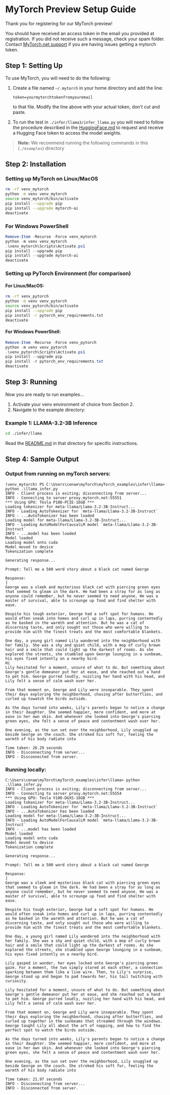 # MyTorch Preview Setup Guide

Thank you for registering for our MyTorch preview!

You should have received an access token in the email you provided at registration.
If you did not receive such a message, check your spam folder.
Contact [MyTorch.net support](https://mytorch.net/support) if you are having issues getting a mytorch token.

## Step 1: Setting Up

To use MyTorch, you will need to do the following:

1. Create a file named `~/.mytorch` in your home directory and add the line:
   ```
   token=yourmytorchtokenfromyouremail
   ```
   to that file. Modify the line above with your actual token, don't cut and paste.

2. To run the test in `./infer/llama3/infer_llama.py` you will need to follow the procedure described in the [HuggingFace.md](HuggingFace.md) 
   to request and receive a Hugging Face token to access the model weights.

> **Note:** We recommend running the following commands in this (`./examples`) directory

## Step 2: Installation

### Setting up MyTorch on Linux/MacOS

```bash
rm -rf venv_mytorch
python -m venv venv_mytorch
source venv_mytorch/bin/activate
pip install --upgrade pip
pip install --upgrade mytorch-ai
deactivate
```

### For Windows PowerShell

```powershell
Remove-Item -Recurse -Force venv_mytorch
python -m venv venv_mytorch
.\venv_mytorch\Scripts\Activate.ps1
pip install --upgrade pip
pip install --upgrade mytorch-ai
deactivate
```

### Setting up PyTorch Environment (for comparison)

#### For Linux/MacOS:

```bash
rm -rf venv_pytorch
python -m venv venv_pytorch
source venv_pytorch/bin/activate
pip install --upgrade pip
pip install -r pytorch_env_requirements.txt
deactivate
```

#### For Windows PowerShell:

```powershell
Remove-Item -Recurse -Force venv_pytorch
python -m venv venv_pytorch
.\venv_pytorch\Scripts\Activate.ps1
pip install --upgrade pip
pip install -r pytorch_env_requirements.txt
deactivate
```

## Step 3: Running

Now you are ready to run examples...

1. Activate your venv environment of choice from Section 2.
2. Navigate to the example directory:

### Example 1: LLAMA-3.2-3B Inference

```bash
cd ./infer/llama
```

Read the [README.md](./infer/llama/README.md) in that directory for specific instructions.

## Step 4: Sample Output

### Output from running on myTorch servers:

```
(venv_mytorch) PS C:\Users\cenae\myTorch\myTorch_examples\infer\llama> python .\llama_infer.py
INFO - Client process is exiting; disconnecting from server...
INFO - Connecting to server proxy.mytorch.net:55551
*** Using GPU: Tesla P100-PCIE-16GB ***
Loading tokenizer for meta-llama/Llama-3.2-3B-Instruct...
INFO - Loading AutoTokenizer for `meta-llama/Llama-3.2-3B-Instruct`
INFO - ...AutoTokenizer has been loaded
Loading model for meta-llama/Llama-3.2-3B-Instruct...
INFO - Loading AutoModelForCausalLM model `meta-llama/Llama-3.2-3B-Instruct`
INFO - ...model has been loaded
Model loaded
Loading model onto cuda
Model moved to device
Tokenization complete

Generating response...

Prompt: Tell me a 500 word story about a black cat named George

Response:
]
George was a sleek and mysterious black cat with piercing green eyes that seemed to gleam in the dark. He had been a stray for as long as anyone could remember, but he never seemed to need anyone. He was a master of survival, able to scrounge up food and find shelter with ease.

Despite his tough exterior, George had a soft spot for humans. He would often sneak into homes and curl up in laps, purring contentedly as he basked in the warmth and attention. But he was a cat of discerning taste, and only sought out those who were willing to provide him with the finest treats and the most comfortable blankets.

One day, a young girl named Lily wandered into the neighborhood with her family. She was a shy and quiet child, with a mop of curly brown hair and a smile that could light up the darkest of rooms. As she explored the streets, she stumbled upon George lounging in a sunbeam, his eyes fixed intently on a nearby bird.       
Hi
Lily hesitated for a moment, unsure of what to do. But something about George's gentle demeanor put her at ease, and she reached out a hand to pet him. George purred loudly, nuzzling her hand with his head, and Lily felt a sense of calm wash over her.

From that moment on, George and Lily were inseparable. They spent their days exploring the neighborhood, chasing after butterflies, and curled up towatch the birds outside.

As the days turned into weeks, Lily's parents began to notice a change in their daughter. She seemed happier, more confident, and more at ease in her own skin. And whenever she looked into George's piercing green eyes, she felt a sense of peace and contentment wash over her.

One evening, as the sun set over the neighborhood, Lily snuggled up beside George on the couch. She stroked his soft fur, feeling the warmth of his body radiate into

Time taken: 26.29 seconds
INFO - Disconnecting from server...
INFO - Disconnected from server.
```

### Running locally:

```
C:\Users\cenae\myTorch\myTorch_examples\infer\llama> python .\llama_infer.py
INFO - Client process is exiting; disconnecting from server...
INFO - Connecting to server proxy.mytorch.net:55554
*** Using GPU: Tesla V100-DGXS-16GB ***
Loading tokenizer for meta-llama/Llama-3.2-3B-Instruct...
INFO - Loading AutoTokenizer for `meta-llama/Llama-3.2-3B-Instruct`
INFO - ...AutoTokenizer has been loaded
Loading model for meta-llama/Llama-3.2-3B-Instruct...
INFO - Loading AutoModelForCausalLM model `meta-llama/Llama-3.2-3B-Instruct`
INFO - ...model has been loaded
Model loaded
Loading model onto cuda
Model moved to device
Tokenization complete

Generating response...

Prompt: Tell me a 500 word story about a black cat named George

Response:
]
George was a sleek and mysterious black cat with piercing green eyes that seemed to gleam in the dark. He had been a stray for as long as anyone could remember, but he never seemed to need anyone. He was a master of survival, able to scrounge up food and find shelter with ease.

Despite his tough exterior, George had a soft spot for humans. He would often sneak into homes and curl up in laps, purring contentedly as he basked in the warmth and attention. But he was a cat of discerning taste, and only sought out those who were willing to provide him with the finest treats and the most comfortable blankets.

One day, a young girl named Lily wandered into the neighborhood with her family. She was a shy and quiet child, with a mop of curly brown hair and a smile that could light up the darkest of rooms. As she explored the streets, she stumbled upon George lounging in a sunbeam, his eyes fixed intently on a nearby bird.     

Lily gasped in wonder, her eyes locked onto George's piercing green gaze. For a moment, the two simply stared at each other, a connection sparking between them like a live wire. Then, to Lily's surprise, George stood up and began to pad towards her, his tail twitching with curiosity.

Lily hesitated for a moment, unsure of what to do. But something about George's gentle demeanor put her at ease, and she reached out a hand to pet him. George purred loudly, nuzzling her hand with his head, and Lily felt a sense of calm wash over her.

From that moment on, George and Lily were inseparable. They spent their days exploring the neighborhood, chasing after butterflies, and curled up together in the sunbeams that streamed through the windows. George taught Lily all about the art of napping, and how to find the perfect spot to watch the birds outside.     

As the days turned into weeks, Lily's parents began to notice a change in their daughter. She seemed happier, more confident, and more at ease in her own skin. And whenever she looked into George's piercing green eyes, she felt a sense of peace and contentment wash over her.

One evening, as the sun set over the neighborhood, Lily snuggled up beside George on the couch. She stroked his soft fur, feeling the warmth of his body radiate into

Time taken: 21.97 seconds
INFO - Disconnecting from server...
INFO - Disconnected from server.
```
